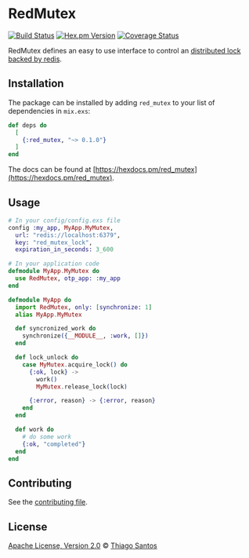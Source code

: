 # RedMutex

[![Build Status](https://travis-ci.com/thiamsantos/red_mutex.svg?token=YJjyZaqiHx6WXGDkrT4y&branch=master)](https://travis-ci.com/thiamsantos/red_mutex)
[![Hex.pm Version](http://img.shields.io/hexpm/v/red_mutex.svg?style=flat)](https://hex.pm/packages/red_mutex)
[![Coverage Status](https://coveralls.io/repos/github/thiamsantos/red_mutex/badge.svg?branch=master)](https://coveralls.io/github/thiamsantos/red_mutex?branch=master)

RedMutex defines an easy to use interface to control an [distributed lock backed by redis](https://redis.io/topics/distlock).

## Installation

The package can be installed
by adding `red_mutex` to your list of dependencies in `mix.exs`:

```elixir
def deps do
  [
    {:red_mutex, "~> 0.1.0"}
  ]
end
```

The docs can be found at [https://hexdocs.pm/red_mutex](https://hexdocs.pm/red_mutex).

## Usage

```elixir
# In your config/config.exs file
config :my_app, MyApp.MyMutex,
  url: "redis://localhost:6379",
  key: "red_mutex_lock",
  expiration_in_seconds: 3_600

# In your application code
defmodule MyApp.MyMutex do
  use RedMutex, otp_app: :my_app
end

defmodule MyApp do
  import RedMutex, only: [synchronize: 1]
  alias MyApp.MyMutex

  def syncronized_work do
    synchronize({__MODULE__, :work, []})
  end

  def lock_unlock do
    case MyMutex.acquire_lock() do
      {:ok, lock} ->
        work()
        MyMutex.release_lock(lock)

      {:error, reason} -> {:error, reason}
    end
  end

  def work do
    # do some work
    {:ok, "completed"}
  end
end
```

## Contributing

See the [contributing file](CONTRIBUTING.md).

## License

[Apache License, Version 2.0](LICENSE) © [Thiago Santos](https://github.com/thiamsantos)
